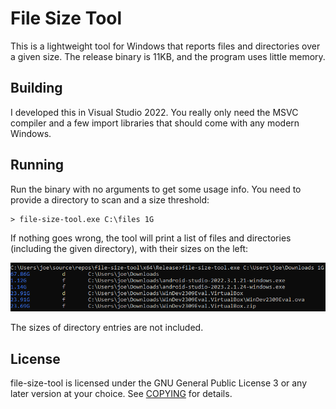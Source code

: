 # File Size Tool

This is a lightweight tool for Windows that reports files and directories over a given size.
The release binary is 11KB, and the program uses little memory.

## Building

I developed this in Visual Studio 2022. You really only need the MSVC compiler and a few
import libraries that should come with any modern Windows.

## Running

Run the binary with no arguments to get some usage info. You need to provide a directory to scan
and a size threshold:

```batch
> file-size-tool.exe C:\files 1G
```

If nothing goes wrong, the tool will print a list of files and directories (including the given
directory), with their sizes on the left:

![image](./screenshot.PNG)

The sizes of directory entries are not included.

## License

file-size-tool is licensed under the GNU General Public License 3 or any later version at your choice.
See [COPYING](https://github.com/Dezzmeister/file-size-tool/blob/master/COPYING) for details.
